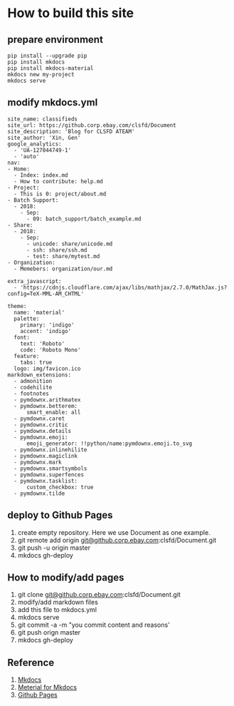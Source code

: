 # How to build this site

## prepare environment

```
pip install --upgrade pip
pip install mkdocs
pip install mkdocs-material
mkdocs new my-project
mkdocs serve

```

## modify mkdocs.yml

```
site_name: classifieds
site_url: https://github.corp.ebay.com/clsfd/Document
site_description: 'Blog for CLSFD ATEAM'
site_author: 'Xin, Gen'
google_analytics:
  - 'UA-127044749-1'
  - 'auto'
nav:
- Home:
  - Index: index.md
  - How to contribute: help.md
- Project:
  - This is 0: project/about.md
- Batch Support:
  - 2018:
    - Sep:
      - 09: batch_support/batch_example.md
- Share:
  - 2018:
    - Sep:
      - unicode: share/unicode.md
      - ssh: share/ssh.md
      - test: share/mytest.md
- Organization:
  - Memebers: organization/our.md

extra_javascript:
  - 'https://cdnjs.cloudflare.com/ajax/libs/mathjax/2.7.0/MathJax.js?config=TeX-MML-AM_CHTML'

theme:
  name: 'material'
  palette:
    primary: 'indigo'
    accent: 'indigo'
  font:
    text: 'Roboto'
    code: 'Roboto Mono'
  feature:
    tabs: true
  logo: img/favicon.ico
markdown_extensions:
  - admonition
  - codehilite
  - footnotes
  - pymdownx.arithmatex
  - pymdownx.betterem:
      smart_enable: all
  - pymdownx.caret
  - pymdownx.critic
  - pymdownx.details
  - pymdownx.emoji:
      emoji_generator: !!python/name:pymdownx.emoji.to_svg
  - pymdownx.inlinehilite
  - pymdownx.magiclink
  - pymdownx.mark
  - pymdownx.smartsymbols
  - pymdownx.superfences
  - pymdownx.tasklist:
      custom_checkbox: true
  - pymdownx.tilde
```

## deploy to Github Pages

1. create empty repository. Here we use Document as one example.
2. git remote add origin git@github.corp.ebay.com:clsfd/Document.git
3. git push -u origin master
4. mkdocs gh-deploy


## How to modify/add pages
1. git clone git@github.corp.ebay.com:clsfd/Document.git
2. modify/add markdown files
3. add this file to mkdocs.yml
4. mkdocs serve
5. git commit -a -m "you commit content and reasons'
6. git push orign master
7. mkdocs gh-deploy

## Reference
1. [Mkdocs](https://www.mkdocs.org/)
2. [Meterial for Mkdocs](https://squidfunk.github.io/mkdocs-material/)
3. [Github Pages](https://squidfunk.github.io/mkdocs-material/)

